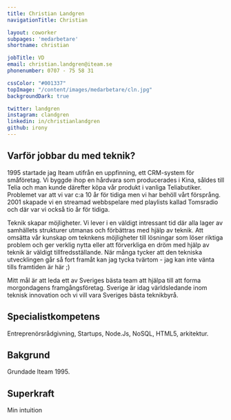 ```yaml
---
title: Christian Landgren
navigationTitle: Christian

layout: coworker
subpages: 'medarbetare'
shortname: christian

jobTitle: VD
email: christian.landgren@iteam.se
phonenumber: 0707 - 75 58 31

cssColor: "#001337"
topImage: "/content/images/medarbetare/cln.jpg"
backgroundDark: true

twitter: landgren
instagram: clandgren
linkedin: in/christianlandgren
github: irony
---
```


## Varför jobbar du med teknik?
1995 startade jag Iteam utifrån en uppfinning, ett CRM-system för småföretag. Vi byggde ihop en hårdvara som producerades i Kina, såldes till Telia och man kunde därefter köpa vår produkt i vanliga Teliabutiker. Problemet var att vi var c:a 10 år för tidiga men vi har behöll vårt försprång. 2001 skapade vi en streamad webbspelare med playlists kallad Tomsradio och där var vi också tio år för tidiga.

Teknik skapar möjligheter. Vi lever i en väldigt intressant tid där alla lager av samhällets strukturer utmanas och förbättras med hjälp av teknik. Att omsätta vår kunskap om teknkens möjligheter till lösningar som löser riktiga problem och ger verklig nytta eller att förverkliga en dröm med hjälp av teknik är väldigt tillfredsställande. När många tycker att den tekniska utvecklingen går så fort framåt kan jag tycka tvärtom - jag kan inte vänta tills framtiden är här ;)

Mitt mål är att leda ett av Sveriges bästa team att hjälpa till att forma morgondagens framgångsföretag. Sverige är idag världsledande inom teknisk innovation och vi vill vara Sveriges bästa teknikbyrå.

## Specialistkompetens
Entreprenörsrådgivning, Startups, Node.Js, NoSQL, HTML5, arkitektur.

## Bakgrund
Grundade Iteam 1995.

## Superkraft
Min intuition